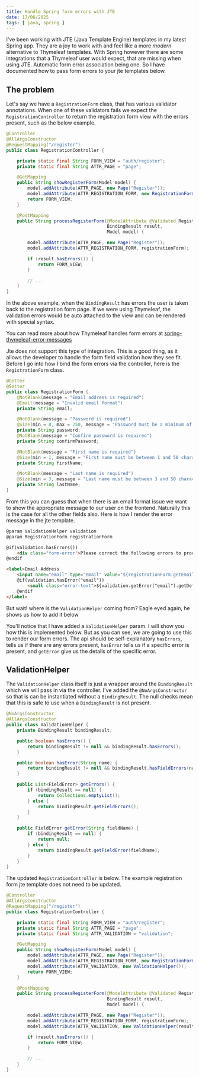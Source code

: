```yaml
---
title: Handle Spring form errors with JTE
date: 17/06/2025
tags: [ java, spring ]
---
```


I've been working with JTE (Java Template Engine) templates in my latest Spring app. They are a joy to work with and
feel like a more _modern_ alternative to Thymeleaf templates. With Spring however there are some integrations that a
Thymeleaf user would expect, that are missing when using JTE. Automatic form error association being one. So I have
documented how to pass form errors to your jte templates below.

<!-- more -->

## The problem

Let's say we have a `RegistrationForm` class, that has various validator annotations. When one of these validators fails
we expect the `RegistrationController` to return the registration form view with the errors present, such as the below
example.

```java
@Controller
@AllArgsConstructor
@RequestMapping("/register")
public class RegistrationController {

    private static final String FORM_VIEW = "auth/register";
    private static final String ATTR_PAGE = "page";

    @GetMapping
    public String showRegisterForm(Model model) {
        model.addAttribute(ATTR_PAGE, new Page("Register"));
        model.addAttribute(ATTR_REGISTRATION_FORM, new RegistrationForm());
        return FORM_VIEW;
    }

    @PostMapping
    public String processRegisterForm(@ModelAttribute @Validated RegistrationForm registrationForm,
                                      BindingResult result,
                                      Model model) {

        model.addAttribute(ATTR_PAGE, new Page("Register"));
        model.addAttribute(ATTR_REGISTRATION_FORM, registrationForm);

        if (result.hasErrors()) {
            return FORM_VIEW;
        }

        // ...
    }
}
```

In the above example, when the `BindingResult` has errors the user is taken back to the registration form page. If we
were using Thymeleaf, the validation errors would be auto attached to the view and can be rendered with special syntax.

<magpie-trinket>You can read more about how Thymeleaf handles form errors
at [spring-thymeleaf-error-messages](https://www.baeldung.com/spring-thymeleaf-error-messages)</magpie-trinket>

Jte does not support this type of integration. This is a good thing, as it allows the developer to handle the form field
validation how they see fit. Before I go into how I bind the form errors via the controller, here is the
`RegistrationForm` class.

```java
@Getter
@Setter
public class RegistrationForm {
    @NotBlank(message = "Email address is required")
    @Email(message = "Invalid email format")
    private String email;

    @NotBlank(message = "Password is required")
    @Size(min = 8, max = 250, message = "Password must be a minimum of 8 characters in length")
    private String password;
    @NotBlank(message = "Confirm password is required")
    private String confirmPassword;

    @NotBlank(message = "First name is required")
    @Size(min = 1, message = "First name must be between 1 and 50 characters in length")
    private String firstName;

    @NotBlank(message = "Last name is required")
    @Size(min = 3, message = "Last name must be between 3 and 50 characters in length")
    private String lastName;
}
```

From this you can guess that when there is an email format issue we want to show the appropriate message to our user on
the frontend. Naturally this is the case for all the other fields also. Here is how I render the error message in the
jte template.

```html
@param ValidationHelper validation
@param RegistrationForm registrationForm

@if(validation.hasErrors())
    <div class="form-error">Please correct the following errors to proceed.</div>
@endif

<label>Email Address
    <input name="email" type="email" value="${registrationForm.getEmail()}" required>
    @if(validation.hasError("email"))
        <small class="error-text">${validation.getError("email").getDefaultMessage()}</small>
    @endif
</label>
```

<chicken-asks>But wait! where is the `ValidationHelper` coming from?</chicken-asks>
<magpie-replies>Eagle eyed again, he shows us how to add it below</magpie-replies>

You'll notice that I have added a `ValidationHelper` param. I will show you how this is implemented below. But as you
can see, we are going to use this to render our form errors. The api should be self-explanatory `hasErrors`, tells us
if there are any errors present, `hasError` tells us if a specific error is present, and `getError` give us the details
of the specific error.

## ValidationHelper

The `ValidationHelper` class itself is just a wrapper around the `BindingResult` which we will pass in via the
controller. I've added the `@NoArgsConstructor` so that is can be instantiated without a `BindingResult`. The null
checks mean that this is safe to use when a `BindingResult` is not present.

```java
@NoArgsConstructor
@AllArgsConstructor
public class ValidationHelper {
    private BindingResult bindingResult;

    public boolean hasErrors() {
        return bindingResult != null && bindingResult.hasErrors();
    }

    public boolean hasError(String name) {
        return bindingResult != null && bindingResult.hasFieldErrors(name);
    }

    public List<FieldError> getErrors() {
        if (bindingResult == null) {
            return Collections.emptyList();
        } else {
            return bindingResult.getFieldErrors();
        }
    }

    public FieldError getError(String fieldName) {
        if (bindingResult == null) {
            return null;
        } else {
            return bindingResult.getFieldError(fieldName);
        }
    }
}
```

The updated `RegistrationController` is below. The example registration form jte template does not need to be updated.

```java
@Controller
@AllArgsConstructor
@RequestMapping("/register")
public class RegistrationController {

    private static final String FORM_VIEW = "auth/register";
    private static final String ATTR_PAGE = "page";
    private static final String ATTR_VALIDATION = "validation";

    @GetMapping
    public String showRegisterForm(Model model) {
        model.addAttribute(ATTR_PAGE, new Page("Register"));
        model.addAttribute(ATTR_REGISTRATION_FORM, new RegistrationForm());
        model.addAttribute(ATTR_VALIDATION, new ValidationHelper());
        return FORM_VIEW;
    }

    @PostMapping
    public String processRegisterForm(@ModelAttribute @Validated RegistrationForm registrationForm,
                                      BindingResult result,
                                      Model model) {

        model.addAttribute(ATTR_PAGE, new Page("Register"));
        model.addAttribute(ATTR_REGISTRATION_FORM, registrationForm);
        model.addAttribute(ATTR_VALIDATION, new ValidationHelper(result));

        if (result.hasErrors()) {
            return FORM_VIEW;
        }

        // ...
    }
}
```
